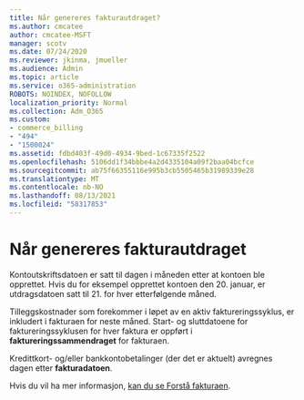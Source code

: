 ```yaml
---
title: Når genereres fakturautdraget?
ms.author: cmcatee
author: cmcatee-MSFT
manager: scotv
ms.date: 07/24/2020
ms.reviewer: jkinma, jmueller
ms.audience: Admin
ms.topic: article
ms.service: o365-administration
ROBOTS: NOINDEX, NOFOLLOW
localization_priority: Normal
ms.collection: Adm_O365
ms.custom:
- commerce_billing
- "494"
- "1500024"
ms.assetid: fdbd403f-49d0-4934-9bed-1c67335f2522
ms.openlocfilehash: 5106dd1f34bbbe4a2d4335104a09f2baa04bcfce
ms.sourcegitcommit: ab75f66355116e995b3cb5505465b31989339e28
ms.translationtype: MT
ms.contentlocale: nb-NO
ms.lasthandoff: 08/13/2021
ms.locfileid: "58317853"
---
```

# <a name="when-is-the-billing-statement-generated"></a>Når genereres fakturautdraget

Kontoutskriftsdatoen er satt til dagen i måneden etter at kontoen ble opprettet. Hvis du for eksempel opprettet kontoen den 20. januar, er utdragsdatoen satt til 21. for hver etterfølgende måned.

Tilleggskostnader som forekommer i løpet av en aktiv faktureringssyklus, er inkludert i fakturaen for neste måned. Start- og sluttdatoene for faktureringssyklusen for hver faktura er oppført i **faktureringssammendraget** for fakturaen.

Kredittkort- og/eller bankkontobetalinger (der det er aktuelt) avregnes dagen etter **fakturadatoen**.
  
Hvis du vil ha mer informasjon, [kan du se Forstå fakturaen](https://docs.microsoft.com/microsoft-365/commerce/billing-and-payments/understand-your-invoice2).